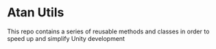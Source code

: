 # Atan Utils

This repo contains a series of reusable methods and classes in order to speed up and simplify Unity development

